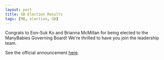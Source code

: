 ```yaml
---
layout: post
title: GB Election Results
tags: [MB, election, GB]
---
```


Congrats to Eon-Suk Ko and Brianna McMillan for being elected to the ManyBabies Governing Board! We're thrilled to have you join the leadership team. 

See the official announcement [here](https://mailchi.mp/cc78c2763154/mb-2022electionresults).